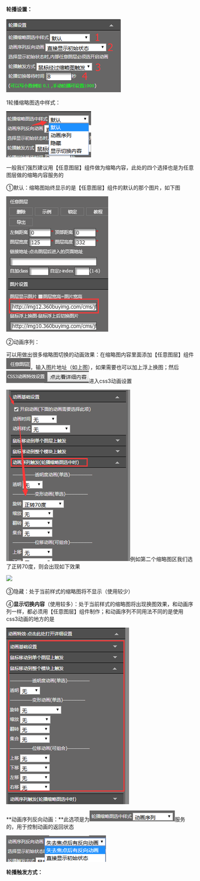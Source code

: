 #### 轮播设置：

![](/assets/i90rt.png)

1轮播缩略图选中样式：

![](/assets/im235rt.png)

一般我们强烈建议用【任意图层】组件做为缩略内容，此处的四个选择也是为任意图层做的缩略内容服务的

①默认：缩略图始终显示的是【任意图层】组件的默认的那个图片，如下图

![](/assets/idgeyrt.png)

②动画序列：

可以用做出很多缩略图切换的动画效果：在缩略图内容里面添加【任意图层】组件![](/assets/iDRTt.png)，输入图片地址（如上图），如果需要也可以加上浮上换图；然后![](/assets/imdfgrt.png)进入css3动画设置

![](/assets/ddsort.png)例如第二个缩略图区我们选了正转70度，则会出现如下效果

![](http://img10.360buyimg.com/cms/jfs/t17836/55/240747445/2761074/2f24fe51/5a65914cN3efc858f.gif)

③隐藏：处于当前样式的缩略图将不显示（使用较少）

④**显示切换内容**（使用较多）：处于当前样式的缩略图将出现换图效果，和动画序列一样，都必须用【任意图层】组件制作；和动画序列不同用法不同的是使用css3动画的地方的是

![](/assets/imsddtrt.png)

**动画序列反向动画：**此选项是为![](/assets/imddftrt.png)服务的，用于控制动画的返回状态

![](/assets/iggtort.png)

**轮播触发方式：**

